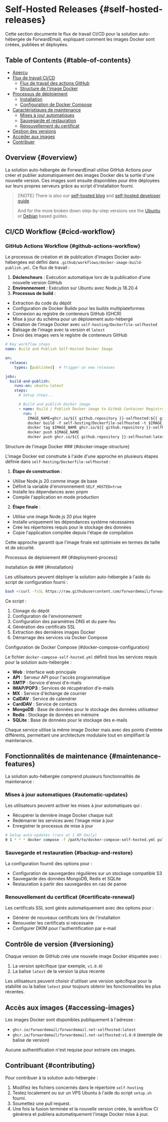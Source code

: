 # Self-Hosted Releases {#self-hosted-releases}

Cette section documente le flux de travail CI/CD pour la solution auto-hébergée de ForwardEmail, expliquant comment les images Docker sont créées, publiées et déployées.

## Table of Contents {#table-of-contents}

* [Aperçu](#overview)
* [Flux de travail CI/CD](#cicd-workflow)
  * [Flux de travail des actions GitHub](#github-actions-workflow)
  * [Structure de l'image Docker](#docker-image-structure)
* [Processus de déploiement](#deployment-process)
  * [Installation](#installation)
  * [Configuration de Docker Compose](#docker-compose-configuration)
* [Caractéristiques de maintenance](#maintenance-features)
  * [Mises à jour automatiques](#automatic-updates)
  * [Sauvegarde et restauration](#backup-and-restore)
  * [Renouvellement du certificat](#certificate-renewal)
* [Gestion des versions](#versioning)
* [Accéder aux images](#accessing-images)
* [Contribuer](#contributing)

## Overview {#overview}

La solution auto-hébergée de ForwardEmail utilise GitHub Actions pour créer et publier automatiquement des images Docker dès la sortie d'une nouvelle version. Ces images sont ensuite disponibles pour être déployées sur leurs propres serveurs grâce au script d'installation fourni.

> \[!NOTE]
> There is also our [self-hosted blog](https://forwardemail.net/blog/docs/self-hosted-solution) and [self-hosted developer guide](https://forwardemail.net/self-hosted)
>
> And for the more broken down step-by-step versions see the [Ubuntu](https://forwardemail.net/guides/selfhosted-on-ubuntu) or [Debian](https://forwardemail.net/guides/selfhosted-on-debian) based guides.

## CI/CD Workflow {#cicd-workflow}

### GitHub Actions Workflow {#github-actions-workflow}

Le processus de création et de publication d'images Docker auto-hébergées est défini dans `.github/workflows/docker-image-build-publish.yml`. Ce flux de travail :

1. **Déclencheurs** : Exécution automatique lors de la publication d'une nouvelle version GitHub
2. **Environnement** : Exécution sur Ubuntu avec Node.js 18.20.4
3. **Processus de build** :
* Extraction du code du dépôt
* Configuration de Docker Buildx pour les builds multiplateformes
* Connexion au registre de conteneurs GitHub (GHCR)
* Mise à jour du schéma pour un déploiement auto-hébergé
* Création de l'image Docker avec `self-hosting/Dockerfile-selfhosted`
* Balisage de l'image avec la version et `latest`
* Envoi des images vers le registre de conteneurs GitHub

```yaml
# Key workflow steps
name: Build and Publish Self-Hosted Docker Image

on:
  release:
    types: [published]  # Trigger on new releases

jobs:
  build-and-publish:
    runs-on: ubuntu-latest
    steps:
      # Setup steps...

      # Build and publish Docker image
      - name: Build / Publish Docker image to GitHub Container Registry
        run: |
          IMAGE_NAME=ghcr.io/${{ github.repository }}-selfhosted:${{ github.ref_name }}
          docker build -f self-hosting/Dockerfile-selfhosted -t $IMAGE_NAME .
          docker tag $IMAGE_NAME ghcr.io/${{ github.repository }}-selfhosted:latest
          docker push $IMAGE_NAME
          docker push ghcr.io/${{ github.repository }}-selfhosted:latest
```

Structure de l'image Docker ### {#docker-image-structure}

L'image Docker est construite à l'aide d'une approche en plusieurs étapes définie dans `self-hosting/Dockerfile-selfhosted` :

1. **Étape de construction** :
* Utilise Node.js 20 comme image de base
* Définit la variable d'environnement `SELF_HOSTED=true`
* Installe les dépendances avec pnpm
* Compile l'application en mode production

2. **Étape finale** :
* Utilise une image Node.js 20 plus légère
* Installe uniquement les dépendances système nécessaires
* Crée les répertoires requis pour le stockage des données
* Copie l'application compilée depuis l'étape de compilation

Cette approche garantit que l’image finale est optimisée en termes de taille et de sécurité.

Processus de déploiement ## {#deployment-process}

Installation de ### {#installation}

Les utilisateurs peuvent déployer la solution auto-hébergée à l'aide du script de configuration fourni :

```bash
bash <(curl -fsSL https://raw.githubusercontent.com/forwardemail/forwardemail.net/refs/heads/master/self-hosting/setup.sh)
```

Ce script :

1. Clonage du dépôt
2. Configuration de l'environnement
3. Configuration des paramètres DNS et du pare-feu
4. Génération des certificats SSL
5. Extraction des dernières images Docker
6. Démarrage des services via Docker Compose

Configuration de Docker Compose {#docker-compose-configuration}

Le fichier `docker-compose-self-hosted.yml` définit tous les services requis pour la solution auto-hébergée :

* **Web** : Interface web principale
* **API** : Serveur API pour l'accès programmatique
* **SMTP** : Service d'envoi d'e-mails
* **IMAP/POP3** : Services de récupération d'e-mails
* **MX** : Service d'échange de courrier
* **CalDAV** : Service de calendrier
* **CardDAV** : Service de contacts
* **MongoDB** : Base de données pour le stockage des données utilisateur
* **Redis** : Stockage de données en mémoire
* **SQLite** : Base de données pour le stockage des e-mails

Chaque service utilise la même image Docker mais avec des points d'entrée différents, permettant une architecture modulaire tout en simplifiant la maintenance.

## Fonctionnalités de maintenance {#maintenance-features}

La solution auto-hébergée comprend plusieurs fonctionnalités de maintenance :

### Mises à jour automatiques {#automatic-updates}

Les utilisateurs peuvent activer les mises à jour automatiques qui :

* Récupérer la dernière image Docker chaque nuit
* Redémarrer les services avec l'image mise à jour
* Enregistrer le processus de mise à jour

```bash
# Setup auto-updates (runs at 1 AM daily)
0 1 * * * docker compose -f /path/to/docker-compose-self-hosted.yml pull && docker compose -f /path/to/docker-compose-self-hosted.yml up -d >> /var/log/autoupdate.log 2>&1
```

### Sauvegarde et restauration {#backup-and-restore}

La configuration fournit des options pour :

* Configuration de sauvegardes régulières sur un stockage compatible S3
* Sauvegarde des données MongoDB, Redis et SQLite
* Restauration à partir des sauvegardes en cas de panne

### Renouvellement du certificat {#certificate-renewal}

Les certificats SSL sont gérés automatiquement avec des options pour :

* Générer de nouveaux certificats lors de l'installation
* Renouveler les certificats si nécessaire
* Configurer DKIM pour l'authentification par e-mail

## Contrôle de version {#versioning}

Chaque version de GitHub crée une nouvelle image Docker étiquetée avec :

1. La version spécifique (par exemple, `v1.0.0`)
2. La balise `latest` de la version la plus récente

Les utilisateurs peuvent choisir d'utiliser une version spécifique pour la stabilité ou la balise `latest` pour toujours obtenir les fonctionnalités les plus récentes.

## Accès aux images {#accessing-images}

Les images Docker sont disponibles publiquement à l'adresse :

* `ghcr.io/forwardemail/forwardemail.net-selfhosted:latest`
* `ghcr.io/forwardemail/forwardemail.net-selfhosted:v1.0.0` (exemple de balise de version)

Aucune authentification n'est requise pour extraire ces images.

## Contribuant {#contributing}

Pour contribuer à la solution auto-hébergée :

1. Modifiez les fichiers concernés dans le répertoire `self-hosting`
2. Testez localement ou sur un VPS Ubuntu à l'aide du script `setup.sh` fourni.
3. Soumettez une pull request.
4. Une fois la fusion terminée et la nouvelle version créée, le workflow CI générera et publiera automatiquement l'image Docker mise à jour.
